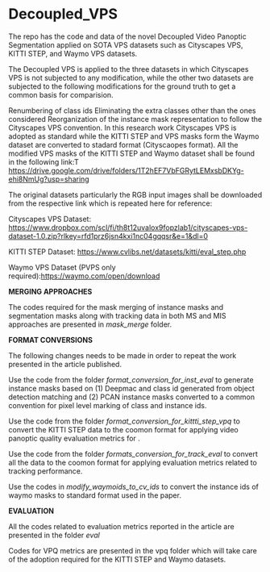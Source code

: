 # Decoupled_VPS
The repo has the code and data of the novel Decoupled Video Panoptic Segmentation applied on SOTA VPS datasets such as Cityscapes VPS, KITTI STEP, and Waymo VPS datasets.


The Decoupled VPS is applied to the three datasets in which Cityscapes VPS is not subjected to any modification, while the other two datasets are subjected to the following modifications for the ground truth to get a common basis for comparision.

Renumbering of class ids
Eliminating the extra classes other than the ones considered
Reorganization of the instance mask representation to follow the Cityscapes VPS convention.
In this research work Cityscapes VPS is adopted as standard while the KITTI STEP and VPS masks form the Waymo dataset are converted to stadard format (Cityscaopes format). All the modified VPS masks of the KITTI STEP and Waymo dataset shall be found in the following link:T https://drive.google.com/drive/folders/1T2hEF7VbFGRytLEMxsbDKYg-ehi8NmUg?usp=sharing

The original datasets particularly the RGB input images shall be downloaded from the respective link which is repeated here for reference: 

Cityscapes VPS Dataset: https://www.dropbox.com/scl/fi/th8t12uvalox9fopzlab1/cityscapes-vps-dataset-1.0.zip?rlkey=rfd1prz6jsn4kxi1nc04gqqsr&e=1&dl=0

KITTI STEP Dataset: https://www.cvlibs.net/datasets/kitti/eval_step.php

Waymo VPS Dataset (PVPS only required):https://waymo.com/open/download

**MERGING APPROACHES**

The codes required for the mask merging of instance masks and segmentation masks along with tracking data in both MS and MIS approaches are presented in *mask_merge* folder.

**FORMAT CONVERSIONS**

The following  changes needs to be made in order to repeat the work presented in the article published.

Use the code from the folder *format_conversion_for_inst_eval* to generate instance masks based on (1) Deepmac and class id generated from object detection matching and (2) PCAN instance masks converted to a common convention for pixel level marking of class and instance ids.

Use the code from the folder *format_conversion_for_kittti_step_vpq* to convert the KITTI STEP data to the coomon format for applying video panoptic quality evaluation metrics for .

Use the code from the folder *formats_conversion_for_track_eval* to convert all the data to the coomon format for applying evaluation metrics related to tracking performance.

Use the codes in *modify_waymoids_to_cv_ids* to convert the instance ids of waymo masks to standard format used in the paper.

**EVALUATION**

All the codes related to evaluation metrics reported in the article are presented in the folder *eval*

Codes for VPQ metrics are presented in the vpq folder which will take care of the adoption required for the KITTI STEP and Waymo datasets.

